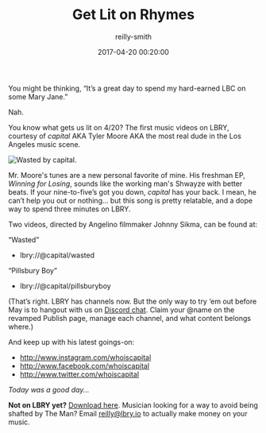 ﻿---
author: reilly-smith
title: 'Get Lit on Rhymes'
date: '2017-04-20 00:20:00'
cover: 'capital-banner.png'
---
You might be thinking, “It’s a great day to spend my hard-earned LBC on some Mary Jane.”

Nah.

You know what gets us lit on 4/20? The first music videos on LBRY, courtesy of *capital* AKA Tyler Moore AKA the most real dude in the Los Angeles music scene.

![Wasted by capital.](/img/news/capital-inline.png)

Mr. Moore's tunes are a new personal favorite of mine. His freshman EP, *Winning for Losing*, sounds like the working man's Shwayze with better beats. If your nine-to-five’s got you down, *capital* has your back. I mean, he can’t help you out or nothing… but this song is pretty relatable, and a dope way to spend three minutes on LBRY.

Two videos, directed by Angelino filmmaker Johnny Sikma, can be found at:

“Wasted”
- lbry://@capital/wasted

“Pillsbury Boy”
- lbry://@capital/pillsburyboy

(That’s right. LBRY has channels now. But the only way to try ‘em out before May is to hangout with us on [Discord chat](http://chat.lbry.io/). Claim your @name on the revamped Publish page, manage each channel, and what content belongs where.)

And keep up with his latest goings-on:
- http://www.instagram.com/whoiscapital
- http://www.facebook.com/whoiscapital
- http://www.twitter.com/whoiscapital

*Today was a good day...*

**Not on LBRY yet?** [Download here](https://lbry.io/get). Musician looking for a way to avoid being shafted by The Man? Email reilly@lbry.io to actually make money on your music.
